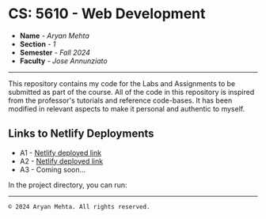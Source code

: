 # CS: 5610 - Web Development

* **Name** _- Aryan Mehta_
* **Section** _- 1_
* **Semester** _- Fall 2024_
* **Faculty** _- Jose Annunziato_
---

This repository contains my code for the Labs and Assignments to be submitted as part of the course. All of the code in this repository is inspired from the professor's tutorials and reference code-bases. It has been modified in relevant aspects to make it personal and authentic to myself.

## Links to Netlify Deployments

* A1 - [Netlify deployed link](https://a1--wonderful-yeot-c88b8d.netlify.app/#/Labs/Lab1)
* A2 - [Netlify deployed link](https://a2--wonderful-yeot-c88b8d.netlify.app/#/Labs/Lab1)
* A3 - Coming soon...

In the project directory, you can run:

---
`© 2024 Aryan Mehta. All rights reserved.`
